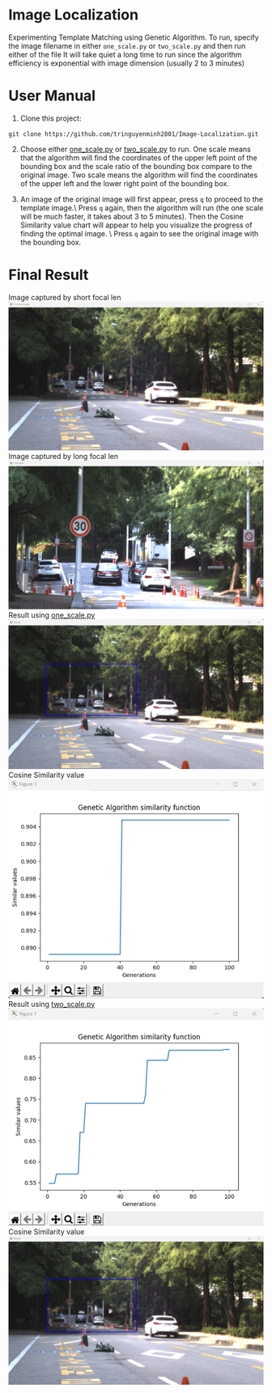 # Image Localization

Experimenting Template Matching using Genetic Algorithm.
To run, specify the image filename in either `one_scale.py` or `two_scale.py` and then run either of the file
It will take quiet a long time to run since the algorithm efficiency is exponential with image dimension (usually 2 to 3 minutes)

# User Manual

1. Clone this project:
```
git clone https://github.com/tringuyenminh2801/Image-Localization.git
```
2. Choose either [one_scale.py](/one_scale.py) or [two_scale.py](/two_scale.py) to run. One scale means that the algorithm will find the coordinates of the upper left point of the bounding box and the scale ratio of the bounding box compare to the original image. Two scale means the algorithm will find the coordinates of the upper left and the lower right point of the bounding box.

3. An image of the original image will first appear, press `q` to proceed to the template image.\\
Press `q` again, then the algorithm will run (the one scale will be much faster, it takes about 3 to 5 minutes). Then the Cosine Similarity value chart will appear to help you visualize the progress of finding the optimal image. \\
Press `q` again to see the original image with the bounding box.

# Final Result
Image captured by short focal len
![alt](/assets/original.png)
\
Image captured by long focal len
![alt](/assets/template.png)
\
Result using [one_scale.py](/one_scale.py)
![alt](/assets/one_result.png)
\
Cosine Similarity value
![alt](/assets/one_sim.png)
\
Result using [two_scale.py](/two_scale.py)
![alt](/assets/two_result.png)
\
Cosine Similarity value
![alt](/assets/two_sim.png)